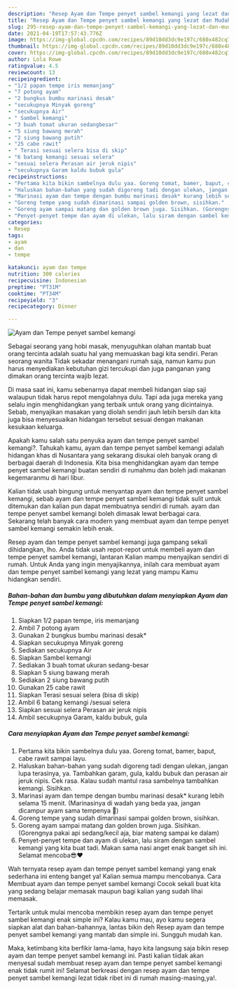 ```yaml
---
description: "Resep Ayam dan Tempe penyet sambel kemangi yang lezat dan Mudah Dibuat"
title: "Resep Ayam dan Tempe penyet sambel kemangi yang lezat dan Mudah Dibuat"
slug: 295-resep-ayam-dan-tempe-penyet-sambel-kemangi-yang-lezat-dan-mudah-dibuat
date: 2021-04-19T17:57:43.776Z
image: https://img-global.cpcdn.com/recipes/89d10dd3dc9e197c/680x482cq70/ayam-dan-tempe-penyet-sambel-kemangi-foto-resep-utama.jpg
thumbnail: https://img-global.cpcdn.com/recipes/89d10dd3dc9e197c/680x482cq70/ayam-dan-tempe-penyet-sambel-kemangi-foto-resep-utama.jpg
cover: https://img-global.cpcdn.com/recipes/89d10dd3dc9e197c/680x482cq70/ayam-dan-tempe-penyet-sambel-kemangi-foto-resep-utama.jpg
author: Lola Rowe
ratingvalue: 4.5
reviewcount: 13
recipeingredient:
- "1/2 papan tempe iris memanjang"
- "7 potong ayam"
- "2 bungkus bumbu marinasi desak"
- "secukupnya Minyak goreng"
- "secukupnya Air"
- " Sambel kemangi"
- "3 buah tomat ukuran sedangbesar"
- "5 siung bawang merah"
- "2 siung bawang putih"
- "25 cabe rawit"
- " Terasi sesuai selera bisa di skip"
- "6 batang kemangi sesuai selera"
- "sesuai selera Perasan air jeruk nipis"
- "secukupnya Garam kaldu bubuk gula"
recipeinstructions:
- "Pertama kita bikin sambelnya dulu yaa. Goreng tomat, bamer, baput, cabe rawit sampai layu."
- "Haluskan bahan-bahan yang sudah digoreng tadi dengan ulekan, jangan lupa terasinya, ya. Tambahkan garam, gula, kaldu bubuk dan perasan air jeruk nipis. Cek rasa. Kalau sudah mantul rasa sambelnya tambahkan kemangi. Sisihkan."
- "Marinasi ayam dan tempe dengan bumbu marinasi desak* kurang lebih selama 15 menit. (Marinasinya di wadah yang beda yaa, jangan dicampur ayam sama tempenya 🙈)"
- "Goreng tempe yang sudah dimarinasi sampai golden brown, sisihkan."
- "Goreng ayam sampai matang dan golden brown juga. Sisihkan. (Gorengnya pakai api sedang/kecil aja, biar mateng sampai ke dalam)"
- "Penyet-penyet tempe dan ayam di ulekan, lalu siram dengan sambel kemangi yang kita buat tadi. Makan sama nasi anget enak banget sih ini. Selamat mencoba😎❤️"
categories:
- Resep
tags:
- ayam
- dan
- tempe

katakunci: ayam dan tempe 
nutrition: 300 calories
recipecuisine: Indonesian
preptime: "PT31M"
cooktime: "PT34M"
recipeyield: "3"
recipecategory: Dinner

---
```



![Ayam dan Tempe penyet sambel kemangi](https://img-global.cpcdn.com/recipes/89d10dd3dc9e197c/680x482cq70/ayam-dan-tempe-penyet-sambel-kemangi-foto-resep-utama.jpg)

Sebagai seorang yang hobi masak, menyuguhkan olahan mantab buat orang tercinta adalah suatu hal yang memuaskan bagi kita sendiri. Peran seorang  wanita Tidak sekadar menangani rumah saja, namun kamu pun harus menyediakan kebutuhan gizi tercukupi dan juga panganan yang dimakan orang tercinta wajib lezat.

Di masa  saat ini, kamu sebenarnya dapat membeli hidangan siap saji walaupun tidak harus repot mengolahnya dulu. Tapi ada juga mereka yang selalu ingin menghidangkan yang terbaik untuk orang yang dicintainya. Sebab, menyajikan masakan yang diolah sendiri jauh lebih bersih dan kita juga bisa menyesuaikan hidangan tersebut sesuai dengan makanan kesukaan keluarga. 



Apakah kamu salah satu penyuka ayam dan tempe penyet sambel kemangi?. Tahukah kamu, ayam dan tempe penyet sambel kemangi adalah hidangan khas di Nusantara yang sekarang disukai oleh banyak orang di berbagai daerah di Indonesia. Kita bisa menghidangkan ayam dan tempe penyet sambel kemangi buatan sendiri di rumahmu dan boleh jadi makanan kegemaranmu di hari libur.

Kalian tidak usah bingung untuk menyantap ayam dan tempe penyet sambel kemangi, sebab ayam dan tempe penyet sambel kemangi tidak sulit untuk ditemukan dan kalian pun dapat membuatnya sendiri di rumah. ayam dan tempe penyet sambel kemangi boleh dimasak lewat berbagai cara. Sekarang telah banyak cara modern yang membuat ayam dan tempe penyet sambel kemangi semakin lebih enak.

Resep ayam dan tempe penyet sambel kemangi juga gampang sekali dihidangkan, lho. Anda tidak usah repot-repot untuk membeli ayam dan tempe penyet sambel kemangi, lantaran Kalian mampu menyajikan sendiri di rumah. Untuk Anda yang ingin menyajikannya, inilah cara membuat ayam dan tempe penyet sambel kemangi yang lezat yang mampu Kamu hidangkan sendiri.

<!--inarticleads1-->

##### Bahan-bahan dan bumbu yang dibutuhkan dalam menyiapkan Ayam dan Tempe penyet sambel kemangi:

1. Siapkan 1/2 papan tempe, iris memanjang
1. Ambil 7 potong ayam
1. Gunakan 2 bungkus bumbu marinasi desak*
1. Siapkan secukupnya Minyak goreng
1. Sediakan secukupnya Air
1. Siapkan  Sambel kemangi
1. Sediakan 3 buah tomat ukuran sedang-besar
1. Siapkan 5 siung bawang merah
1. Sediakan 2 siung bawang putih
1. Gunakan 25 cabe rawit
1. Siapkan  Terasi sesuai selera (bisa di skip)
1. Ambil 6 batang kemangi /sesuai selera
1. Siapkan sesuai selera Perasan air jeruk nipis
1. Ambil secukupnya Garam, kaldu bubuk, gula




<!--inarticleads2-->

##### Cara menyiapkan Ayam dan Tempe penyet sambel kemangi:

1. Pertama kita bikin sambelnya dulu yaa. Goreng tomat, bamer, baput, cabe rawit sampai layu.
1. Haluskan bahan-bahan yang sudah digoreng tadi dengan ulekan, jangan lupa terasinya, ya. Tambahkan garam, gula, kaldu bubuk dan perasan air jeruk nipis. Cek rasa. Kalau sudah mantul rasa sambelnya tambahkan kemangi. Sisihkan.
1. Marinasi ayam dan tempe dengan bumbu marinasi desak* kurang lebih selama 15 menit. (Marinasinya di wadah yang beda yaa, jangan dicampur ayam sama tempenya 🙈)
1. Goreng tempe yang sudah dimarinasi sampai golden brown, sisihkan.
1. Goreng ayam sampai matang dan golden brown juga. Sisihkan. (Gorengnya pakai api sedang/kecil aja, biar mateng sampai ke dalam)
1. Penyet-penyet tempe dan ayam di ulekan, lalu siram dengan sambel kemangi yang kita buat tadi. Makan sama nasi anget enak banget sih ini. Selamat mencoba😎❤️




Wah ternyata resep ayam dan tempe penyet sambel kemangi yang enak sederhana ini enteng banget ya! Kalian semua mampu mencobanya. Cara Membuat ayam dan tempe penyet sambel kemangi Cocok sekali buat kita yang sedang belajar memasak maupun bagi kalian yang sudah lihai memasak.

Tertarik untuk mulai mencoba membikin resep ayam dan tempe penyet sambel kemangi enak simple ini? Kalau kamu mau, ayo kamu segera siapkan alat dan bahan-bahannya, lantas bikin deh Resep ayam dan tempe penyet sambel kemangi yang mantab dan simple ini. Sungguh mudah kan. 

Maka, ketimbang kita berfikir lama-lama, hayo kita langsung saja bikin resep ayam dan tempe penyet sambel kemangi ini. Pasti kalian tiidak akan menyesal sudah membuat resep ayam dan tempe penyet sambel kemangi enak tidak rumit ini! Selamat berkreasi dengan resep ayam dan tempe penyet sambel kemangi lezat tidak ribet ini di rumah masing-masing,ya!.


